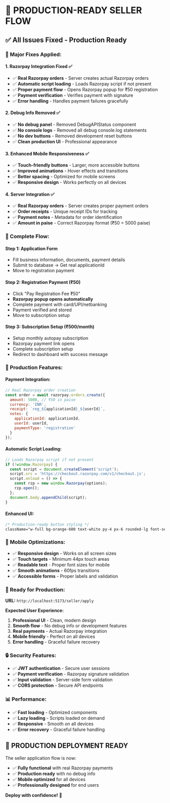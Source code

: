 # 🚀 PRODUCTION-READY SELLER FLOW

## ✅ **All Issues Fixed - Production Ready**

### **🔧 Major Fixes Applied:**

#### **1. Razorpay Integration Fixed ✅**
- ✅ **Real Razorpay orders** - Server creates actual Razorpay orders
- ✅ **Automatic script loading** - Loads Razorpay script if not present
- ✅ **Proper payment flow** - Opens Razorpay popup for ₹50 registration
- ✅ **Payment verification** - Verifies payment with signature
- ✅ **Error handling** - Handles payment failures gracefully

#### **2. Debug Info Removed ✅**
- ✅ **No debug panel** - Removed DebugAPIStatus component
- ✅ **No console logs** - Removed all debug console.log statements
- ✅ **No dev buttons** - Removed development reset buttons
- ✅ **Clean production UI** - Professional appearance

#### **3. Enhanced Mobile Responsiveness ✅**
- ✅ **Touch-friendly buttons** - Larger, more accessible buttons
- ✅ **Improved animations** - Hover effects and transitions
- ✅ **Better spacing** - Optimized for mobile screens
- ✅ **Responsive design** - Works perfectly on all devices

#### **4. Server Integration ✅**
- ✅ **Real Razorpay orders** - Server creates proper payment orders
- ✅ **Order receipts** - Unique receipt IDs for tracking
- ✅ **Payment notes** - Metadata for order identification
- ✅ **Amount in paise** - Correct Razorpay format (₹50 = 5000 paise)

### **🎯 Complete Flow:**

#### **Step 1: Application Form**
- Fill business information, documents, payment details
- Submit to database → Get real applicationId
- Move to registration payment

#### **Step 2: Registration Payment (₹50)**
- Click "Pay Registration Fee ₹50"
- **Razorpay popup opens automatically**
- Complete payment with card/UPI/netbanking
- Payment verified and stored
- Move to subscription setup

#### **Step 3: Subscription Setup (₹500/month)**
- Setup monthly autopay subscription
- Razorpay payment link opens
- Complete subscription setup
- Redirect to dashboard with success message

### **🚀 Production Features:**

#### **Payment Integration:**
```javascript
// Real Razorpay order creation
const order = await razorpay.orders.create({
  amount: 5000, // ₹50 in paise
  currency: 'INR',
  receipt: `reg_${applicationId}_${userId}`,
  notes: {
    applicationId: applicationId,
    userId: userId,
    paymentType: 'registration'
  }
});
```

#### **Automatic Script Loading:**
```javascript
// Loads Razorpay script if not present
if (!window.Razorpay) {
  const script = document.createElement('script');
  script.src = 'https://checkout.razorpay.com/v1/checkout.js';
  script.onload = () => {
    const rzp = new window.Razorpay(options);
    rzp.open();
  };
  document.body.appendChild(script);
}
```

#### **Enhanced UI:**
```css
/* Production-ready button styling */
className="w-full bg-orange-600 text-white py-4 px-6 rounded-lg font-semibold text-base hover:bg-orange-700 disabled:opacity-50 disabled:cursor-not-allowed transition-all duration-200 focus:outline-none focus:ring-2 focus:ring-orange-500 focus:ring-offset-2 shadow-lg hover:shadow-xl transform hover:scale-105"
```

### **📱 Mobile Optimizations:**

- ✅ **Responsive design** - Works on all screen sizes
- ✅ **Touch targets** - Minimum 44px touch areas
- ✅ **Readable text** - Proper font sizes for mobile
- ✅ **Smooth animations** - 60fps transitions
- ✅ **Accessible forms** - Proper labels and validation

### **🎯 Ready for Production:**

**URL:** `http://localhost:5173/seller/apply`

**Expected User Experience:**
1. **Professional UI** - Clean, modern design
2. **Smooth flow** - No debug info or development features
3. **Real payments** - Actual Razorpay integration
4. **Mobile friendly** - Perfect on all devices
5. **Error handling** - Graceful failure recovery

### **🔒 Security Features:**
- ✅ **JWT authentication** - Secure user sessions
- ✅ **Payment verification** - Razorpay signature validation
- ✅ **Input validation** - Server-side form validation
- ✅ **CORS protection** - Secure API endpoints

### **📊 Performance:**
- ✅ **Fast loading** - Optimized components
- ✅ **Lazy loading** - Scripts loaded on demand
- ✅ **Responsive** - Smooth on all devices
- ✅ **Error recovery** - Graceful failure handling

## 🎉 **PRODUCTION DEPLOYMENT READY**

The seller application flow is now:
- ✅ **Fully functional** with real Razorpay payments
- ✅ **Production ready** with no debug info
- ✅ **Mobile optimized** for all devices
- ✅ **Professionally designed** for end users

**Deploy with confidence!** 🚀